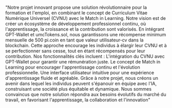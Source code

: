 "Notre projet innovant propose une solution révolutionnaire pour la formation et l'emploi, en combinant le concept de Curriculum Vitae Numérique Universel (CVNU) avec le Match in Learning. Notre vision est de créer un écosystème de développement professionnel continu, où l'apprentissage, la croissance et la contribution sont valorisés.
En intégrant GPT-Wallet et umcTokens.sol, nous garantissons une récompense minimum mensuelle de 500 pi.coin en tant que valeur utilisateur-cv dans la blockchain. Cette approche encourage les individus à élargir leur CVNU et à se perfectionner sans cesse, tout en étant récompensés pour leur contribution.
Nos fonctionnalités clés incluent :
L'intégration du CVNU avec GPT-Wallet pour garantir une rémunération juste.
Le concept de Match in Learning pour encourager l'apprentissage continu et l'évolution professionnelle.
Une interface utilisateur intuitive pour une expérience d'apprentissage fluide et agréable.
Grâce à notre projet, nous créons un avenir dans lequel les individus peuvent s'épanouir en équipe avec l'IA, construisant une société plus équitable et dynamique. Nous sommes convaincus que notre solution répondra aux besoins évolutifs du marché du travail, en favorisant l'apprentissage, la collaboration et l'innovation"